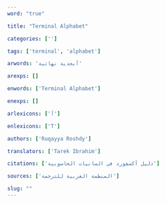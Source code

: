 ```yaml
---
word: "true"

title: "Terminal Alphabet"

categories: ['']

tags: ['terminal', 'alphabet']

arwords: 'أبجدية نهائية'

arexps: []

enwords: ['Terminal Alphabet']

enexps: []

arlexicons: ['أ']

enlexicons: ['T']

authors: ['Ruqayya Roshdy']

translators: ['Tarek Ibrahim']

citations: ['دليل أكسفورد في السانيات الحاسوبية']

sources: ['المنظمة العربية للترجمة']

slug: ""
---
```

